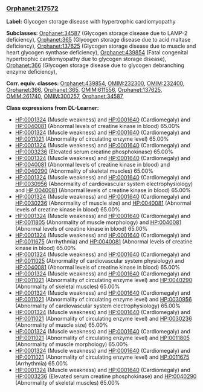 
### [Orphanet:217572](http://www.orpha.net/ORDO/Orphanet_217572)
**Label:** Glycogen storage disease with hypertrophic cardiomyopathy

**Subclasses:** [Orphanet:34587](http://www.orpha.net/ORDO/Orphanet_34587) (Glycogen storage disease due to LAMP-2 deficiency), [Orphanet:365](http://www.orpha.net/ORDO/Orphanet_365) (Glycogen storage disease due to acid maltase deficiency), [Orphanet:137625](http://www.orpha.net/ORDO/Orphanet_137625) (Glycogen storage disease due to muscle and heart glycogen synthase deficiency), [Orphanet:439854](http://www.orpha.net/ORDO/Orphanet_439854) (Fatal congenital hypertrophic cardiomyopathy due to glycogen storage disease), [Orphanet:366](http://www.orpha.net/ORDO/Orphanet_366) (Glycogen storage disease due to glycogen debranching enzyme deficiency), 

**Corr. equiv. classes:** [Orphanet:439854](http://www.orpha.net/ORDO/Orphanet_439854), [OMIM:232300](http://purl.obolibrary.org/obo/OMIM_232300), [OMIM:232400](http://purl.obolibrary.org/obo/OMIM_232400), [Orphanet:366](http://www.orpha.net/ORDO/Orphanet_366), [Orphanet:365](http://www.orpha.net/ORDO/Orphanet_365), [OMIM:611556](http://purl.obolibrary.org/obo/OMIM_611556), [Orphanet:137625](http://www.orpha.net/ORDO/Orphanet_137625), [OMIM:261740](http://purl.obolibrary.org/obo/OMIM_261740), [OMIM:300257](http://purl.obolibrary.org/obo/OMIM_300257), [Orphanet:34587](http://www.orpha.net/ORDO/Orphanet_34587), 

**Class expressions from DL-Learner:**

- [HP:0001324](http://purl.obolibrary.org/obo/HP_0001324) (Muscle weakness) and [HP:0001640](http://purl.obolibrary.org/obo/HP_0001640) (Cardiomegaly) and [HP:0040081](http://purl.obolibrary.org/obo/HP_0040081) (Abnormal levels of creatine kinase in blood) 65.00%
- [HP:0001324](http://purl.obolibrary.org/obo/HP_0001324) (Muscle weakness) and [HP:0001640](http://purl.obolibrary.org/obo/HP_0001640) (Cardiomegaly) and [HP:0011021](http://purl.obolibrary.org/obo/HP_0011021) (Abnormality of circulating enzyme level) 65.00%
- [HP:0001324](http://purl.obolibrary.org/obo/HP_0001324) (Muscle weakness) and [HP:0001640](http://purl.obolibrary.org/obo/HP_0001640) (Cardiomegaly) and [HP:0003236](http://purl.obolibrary.org/obo/HP_0003236) (Elevated serum creatine phosphokinase) 65.00%
- [HP:0001324](http://purl.obolibrary.org/obo/HP_0001324) (Muscle weakness) and [HP:0001640](http://purl.obolibrary.org/obo/HP_0001640) (Cardiomegaly) and [HP:0040081](http://purl.obolibrary.org/obo/HP_0040081) (Abnormal levels of creatine kinase in blood) and [HP:0040290](http://purl.obolibrary.org/obo/HP_0040290) (Abnormality of skeletal muscles) 65.00%
- [HP:0001324](http://purl.obolibrary.org/obo/HP_0001324) (Muscle weakness) and [HP:0001640](http://purl.obolibrary.org/obo/HP_0001640) (Cardiomegaly) and [HP:0030956](http://purl.obolibrary.org/obo/HP_0030956) (Abnormality of cardiovascular system electrophysiology) and [HP:0040081](http://purl.obolibrary.org/obo/HP_0040081) (Abnormal levels of creatine kinase in blood) 65.00%
- [HP:0001324](http://purl.obolibrary.org/obo/HP_0001324) (Muscle weakness) and [HP:0001640](http://purl.obolibrary.org/obo/HP_0001640) (Cardiomegaly) and [HP:0030236](http://purl.obolibrary.org/obo/HP_0030236) (Abnormality of muscle size) and [HP:0040081](http://purl.obolibrary.org/obo/HP_0040081) (Abnormal levels of creatine kinase in blood) 65.00%
- [HP:0001324](http://purl.obolibrary.org/obo/HP_0001324) (Muscle weakness) and [HP:0001640](http://purl.obolibrary.org/obo/HP_0001640) (Cardiomegaly) and [HP:0011805](http://purl.obolibrary.org/obo/HP_0011805) (Abnormality of muscle morphology) and [HP:0040081](http://purl.obolibrary.org/obo/HP_0040081) (Abnormal levels of creatine kinase in blood) 65.00%
- [HP:0001324](http://purl.obolibrary.org/obo/HP_0001324) (Muscle weakness) and [HP:0001640](http://purl.obolibrary.org/obo/HP_0001640) (Cardiomegaly) and [HP:0011675](http://purl.obolibrary.org/obo/HP_0011675) (Arrhythmia) and [HP:0040081](http://purl.obolibrary.org/obo/HP_0040081) (Abnormal levels of creatine kinase in blood) 65.00%
- [HP:0001324](http://purl.obolibrary.org/obo/HP_0001324) (Muscle weakness) and [HP:0001640](http://purl.obolibrary.org/obo/HP_0001640) (Cardiomegaly) and [HP:0011025](http://purl.obolibrary.org/obo/HP_0011025) (Abnormality of cardiovascular system physiology) and [HP:0040081](http://purl.obolibrary.org/obo/HP_0040081) (Abnormal levels of creatine kinase in blood) 65.00%
- [HP:0001324](http://purl.obolibrary.org/obo/HP_0001324) (Muscle weakness) and [HP:0001640](http://purl.obolibrary.org/obo/HP_0001640) (Cardiomegaly) and [HP:0011021](http://purl.obolibrary.org/obo/HP_0011021) (Abnormality of circulating enzyme level) and [HP:0040290](http://purl.obolibrary.org/obo/HP_0040290) (Abnormality of skeletal muscles) 65.00%
- [HP:0001324](http://purl.obolibrary.org/obo/HP_0001324) (Muscle weakness) and [HP:0001640](http://purl.obolibrary.org/obo/HP_0001640) (Cardiomegaly) and [HP:0011021](http://purl.obolibrary.org/obo/HP_0011021) (Abnormality of circulating enzyme level) and [HP:0030956](http://purl.obolibrary.org/obo/HP_0030956) (Abnormality of cardiovascular system electrophysiology) 65.00%
- [HP:0001324](http://purl.obolibrary.org/obo/HP_0001324) (Muscle weakness) and [HP:0001640](http://purl.obolibrary.org/obo/HP_0001640) (Cardiomegaly) and [HP:0011021](http://purl.obolibrary.org/obo/HP_0011021) (Abnormality of circulating enzyme level) and [HP:0030236](http://purl.obolibrary.org/obo/HP_0030236) (Abnormality of muscle size) 65.00%
- [HP:0001324](http://purl.obolibrary.org/obo/HP_0001324) (Muscle weakness) and [HP:0001640](http://purl.obolibrary.org/obo/HP_0001640) (Cardiomegaly) and [HP:0011021](http://purl.obolibrary.org/obo/HP_0011021) (Abnormality of circulating enzyme level) and [HP:0011805](http://purl.obolibrary.org/obo/HP_0011805) (Abnormality of muscle morphology) 65.00%
- [HP:0001324](http://purl.obolibrary.org/obo/HP_0001324) (Muscle weakness) and [HP:0001640](http://purl.obolibrary.org/obo/HP_0001640) (Cardiomegaly) and [HP:0011021](http://purl.obolibrary.org/obo/HP_0011021) (Abnormality of circulating enzyme level) and [HP:0011675](http://purl.obolibrary.org/obo/HP_0011675) (Arrhythmia) 65.00%
- [HP:0001324](http://purl.obolibrary.org/obo/HP_0001324) (Muscle weakness) and [HP:0001640](http://purl.obolibrary.org/obo/HP_0001640) (Cardiomegaly) and [HP:0003236](http://purl.obolibrary.org/obo/HP_0003236) (Elevated serum creatine phosphokinase) and [HP:0040290](http://purl.obolibrary.org/obo/HP_0040290) (Abnormality of skeletal muscles) 65.00%


